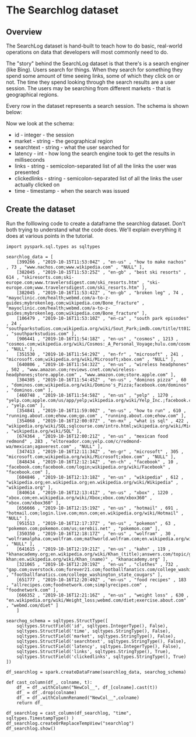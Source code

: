# The Searchlog dataset


## Overview

The SearchLog dataset is hand-built to teach how to do basic, real-world operations
on data that developers will most commonly need to do. 

The "story" behind the SearchLog dataset is that there's is a search enginer (like Bing).
Users search for things. When they search for something they spend some amount of time seeing links, some of which they click on or not. The time they spend looking through the search results are a user session. The users may be searching from different markets - that is geographical regions. 

Every row in the dataset represents a search session. The schema is shown below:

Now we look at the schema:
* id - integer - the session  
* market - string - the geographical region
* searchtext -  string - what the user searched for
* latency - int - how long the search engine took to get the results in milliseconds
* links - string - semicolon-separated list of all the links the user was presented 
* clickedlinks - string - semicolon-separated list of all the links the user actually clicked on
* time - timestamp - when the search was issued

## Create the dataset

Run the folllowing code to create a dataframe the searchlog dataset. Don't both trying to understand what the code does. We'll explain everything it does at various points in the tutorial.

```
import pyspark.sql.types as sqltypes

searchlog_data = [ 
    [399266 , "2019-10-15T11:53:04Z" , "en-us" , "how to make nachos" , 73 , "www.nachos.com;www.wikipedia.com" , "NULL" ], 
    [382045 , "2019-10-15T11:53:25Z" , "en-gb" , "best ski resorts" , 614 , "skiresorts.com;ski-europe.com;www.travelersdigest.com/ski_resorts.htm" , "ski-europe.com;www.travelersdigest.com/ski_resorts.htm" ], 
    [382045 , "2019-10-16T11:53:42Z" , "en-gb" , "broken leg" , 74 , "mayoclinic.com/health;webmd.com/a-to-z-guides;mybrokenleg.com;wikipedia.com/Bone_fracture" , "mayoclinic.com/health;webmd.com/a-to-z-guides;mybrokenleg.com;wikipedia.com/Bone_fracture" ], 
    [106479 , "2019-10-16T11:53:10Z" , "en-ca" , "south park episodes" , 24 , "southparkstudios.com;wikipedia.org/wiki/Sout_Park;imdb.com/title/tt0121955;simon.com/mall" , "southparkstudios.com" ], 
    [906441 , "2019-10-16T11:54:18Z" , "en-us" , "cosmos" , 1213 , "cosmos.com;wikipedia.org/wiki/Cosmos:_A_Personal_Voyage;hulu.com/cosmos" , "NULL" ], 
    [351530 , "2019-10-16T11:54:29Z" , "en-fr" , "microsoft" , 241 , "microsoft.com;wikipedia.org/wiki/Microsoft;xbox.com" , "NULL" ], 
    [640806 , "2019-10-16T11:54:32Z" , "en-us" , "wireless headphones" , 502 , "www.amazon.com;reviews.cnet.com/wireless-headphones;store.apple.com" , "www.amazon.com;store.apple.com" ], 
    [304305 , "2019-10-16T11:54:45Z" , "en-us" , "dominos pizza" , 60 , "dominos.com;wikipedia.org/wiki/Domino's_Pizza;facebook.com/dominos" , "dominos.com" ], 
    [460748 , "2019-10-16T11:54:58Z" , "en-us" , "yelp" , 1270 , "yelp.com;apple.com/us/app/yelp;wikipedia.org/wiki/Yelp_Inc.;facebook.com/yelp" , "yelp.com" ], 
    [354841 , "2019-10-16T11:59:00Z" , "en-us" , "how to run" , 610 , "running.about.com;ehow.com;go.com" , "running.about.com;ehow.com" ], 
    [354068 , "2019-10-16T12:00:07Z" , "en-mx" , "what is sql" , 422 , "wikipedia.org/wiki/SQL;sqlcourse.com/intro.html;wikipedia.org/wiki/Microsoft_SQL" , "wikipedia.org/wiki/SQL" ], 
    [674364 , "2019-10-16T12:00:21Z" , "en-us" , "mexican food redmond" , 283 , "eltoreador.com;yelp.com/c/redmond-wa/mexican;agaverest.com" , "NULL" ], 
    [347413 , "2019-10-16T12:11:34Z" , "en-gr" , "microsoft" , 305 , "microsoft.com;wikipedia.org/wiki/Microsoft;xbox.com" , "NULL" ], 
    [848434 , "2019-10-16T12:12:14Z" , "en-ch" , "facebook" , 10 , "facebook.com;facebook.com/login;wikipedia.org/wiki/Facebook" , "facebook.com" ], 
    [604846 , "2019-10-16T12:13:18Z" , "en-us" , "wikipedia" , 612 , "wikipedia.org;en.wikipedia.org;en.wikipedia.org/wiki/Wikipedia" , "wikipedia.org" ], 
    [840614 , "2019-10-16T12:13:41Z" , "en-us" , "xbox" , 1220 , "xbox.com;en.wikipedia.org/wiki/Xbox;xbox.com/xbox360" , "xbox.com/xbox360" ], 
    [656666 , "2019-10-16T12:15:19Z" , "en-us" , "hotmail" , 691 , "hotmail.com;login.live.com;msn.com;en.wikipedia.org/wiki/Hotmail" , "NULL" ], 
    [951513 , "2019-10-16T12:17:37Z" , "en-us" , "pokemon" , 63 , "pokemon.com;pokemon.com/us;serebii.net" , "pokemon.com" ], 
    [350350 , "2019-10-16T12:18:17Z" , "en-us" , "wolfram" , 30 , "wolframalpha.com;wolfram.com;mathworld.wolfram.com;en.wikipedia.org/wiki/Stephen_Wolfram" , "NULL" ], 
    [641615 , "2019-10-16T12:19:21Z" , "en-us" , "kahn" , 119 , "khanacademy.org;en.wikipedia.org/wiki/Khan_(title);answers.com/topic/genghis-khan;en.wikipedia.org/wiki/Khan_(name)" , "khanacademy.org" ], 
    [321065 , "2019-10-16T12:20:19Z" , "en-us" , "clothes" , 732 , "gap.com;overstock.com;forever21.com;footballfanatics.com/college_washington_state_cougars" , "footballfanatics.com/college_washington_state_cougars" ], 
    [651777 , "2019-10-16T12:20:49Z" , "en-us" , "food recipes" , 183 , "allrecipes.com;foodnetwork.com;simplyrecipes.com" , "foodnetwork.com" ], 
    [666352 , "2019-10-16T12:21:16Z" , "en-us" , "weight loss" , 630 , "en.wikipedia.org/wiki/Weight_loss;webmd.com/diet;exercise.about.com" , "webmd.com/diet" ]
    ]

searchog_schema = sqltypes.StructType([
    sqltypes.StructField('id', sqltypes.IntegerType(), False),
    sqltypes.StructField('time', sqltypes.StringType(), False),
    sqltypes.StructField('market', sqltypes.StringType(), False),
    sqltypes.StructField('searchtext', sqltypes.StringType(), False),
    sqltypes.StructField('latency', sqltypes.IntegerType(), False),
    sqltypes.StructField('links', sqltypes.StringType(), True),
    sqltypes.StructField('clickedlinks', sqltypes.StringType(), True)
])
 
df_searchlog = spark.createDataFrame(searchlog_data, searchog_schema)

def cast_column(df_, colname, t):
    df_ = df_.withColumn("NewCol__", df_[colname].cast(t))
    df_ = df_.drop(colname)
    df_ = df_.withColumnRenamed("NewCol__",colname)
    return df_

df_searchlog = cast_column(df_searchlog, "time", sqltypes.TimestampType() )
df_searchlog.createOrReplaceTempView("searchlog") 
df_searchlog.show()
```


